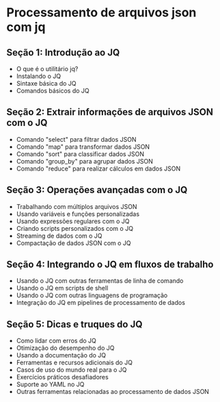 # Processamento de arquivos json com jq
## Seção 1: Introdução ao JQ
- O que é o utilitário jq?
- Instalando o JQ
- Sintaxe básica do JQ
- Comandos básicos do JQ

## Seção 2: Extrair informações de arquivos JSON com o JQ
- Comando "select" para filtrar dados JSON
- Comando "map" para transformar dados JSON
- Comando "sort" para classificar dados JSON
- Comando "group_by" para agrupar dados JSON
- Comando "reduce" para realizar cálculos em dados JSON

## Seção 3: Operações avançadas com o JQ
- Trabalhando com múltiplos arquivos JSON
- Usando variáveis e funções personalizadas
- Usando expressões regulares com o JQ
- Criando scripts personalizados com o JQ
- Streaming de dados com o JQ
- Compactação de dados JSON com o JQ

## Seção 4: Integrando o JQ em fluxos de trabalho
- Usando o JQ com outras ferramentas de linha de comando
- Usando o JQ em scripts de shell
- Usando o JQ com outras linguagens de programação
- Integração do JQ em pipelines de processamento de dados

## Seção 5: Dicas e truques do JQ
- Como lidar com erros do JQ
- Otimização do desempenho do JQ
- Usando a documentação do JQ
- Ferramentas e recursos adicionais do JQ
- Casos de uso do mundo real para o JQ
- Exercícios práticos desafiadores
- Suporte ao YAML no JQ
- Outras ferramentas relacionadas ao processamento de dados JSON
